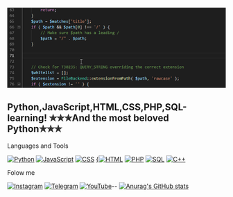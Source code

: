 [![Header](https://github.com/Mirbek-W/Mirbek-w/blob/main/assets/gifprof.gif)](https://www.sololearn.com/profile/12493044)

## Python,JavaScript,HTML,CSS,PHP,SQL-learning! ✯✯✯And the most beloved Python✯✯✯

Languages and Tools

[![Python](https://img.shields.io/badge/-Python-090909?style=for-the-badge&logo=Python)](/assets/Python.png)
[![JavaScript](https://img.shields.io/badge/-JavaScript-090909?style=for-the-badge&logo=JavaScript&logoColor=FFDD55)](/assets/JS.png)
[![CSS](https://img.shields.io/badge/-Css-090909?style=for-the-badge&logo=Css&logoColor=FFDD55)](/assets/JS.png)
[{![HTML](https://img.shields.io/badge/-Html-090909?style=for-the-badge&logo=Html&logoColor=FFDD55)](/assets/Html.png)
[![PHP](https://img.shields.io/badge/-PHP-090909?style=for-the-badge&logo=PHP&logoColor=23AAF2)](/assets/PHP.png)
[![SQL](https://img.shields.io/badge/-SQL-090909?style=for-the-badge&logo=mysql&logoColor=23A8F2)](/assets/SQL.png)
[![С++](https://img.shields.io/badge/-C++-090909?style=for-the-badge&logo=C%2B%2B&logoColor=00599C)](/assets/C%2B%2B.png.png)

Folow me

[![Instagram](https://img.shields.io/badge/-Instagram-090909?style=for-the-badge&logo=Instagram&logoColor=DD4F43)](https://www.instagram.com/mirbek_w/)
[![Telegram](https://img.shields.io/badge/-Telegram-090909?style=for-the-badge&logo=Telegram&logoColor=23A8F2)](https://t.me/Mirbek_w)
[![YouTube](https://img.shields.io/badge/-YouTube-090909?style=for-the-badge&logo=YouTube&logoColor=FF0000)](https://www.youtube.com/channel/UCc6raHjNhP_prXed3tP-h9A)--
[![Anurag's GitHub stats](https://github-readme-stats.vercel.app/api?username=Mirbek-W&show_icons=true&theme=radical)](https://github.com/anuraghazra/github-readme-stats)
